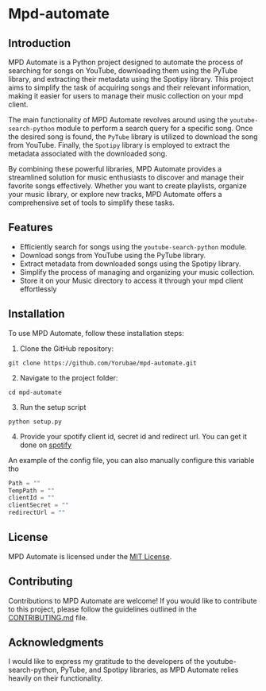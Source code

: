 # Mpd-automate

## Introduction

MPD Automate is a Python project designed to automate the process of searching for songs on YouTube, downloading them using the PyTube library, and extracting their metadata using the Spotipy library. This project aims to simplify the task of acquiring songs and their relevant information, making it easier for users to manage their music collection on your mpd client.

The main functionality of MPD Automate revolves around using the `youtube-search-python` module to perform a search query for a specific song. Once the desired song is found, the `PyTube` library is utilized to download the song from YouTube. Finally, the `Spotipy` library is employed to extract the metadata associated with the downloaded song.

By combining these powerful libraries, MPD Automate provides a streamlined solution for music enthusiasts to discover and manage their favorite songs effectively. Whether you want to create playlists, organize your music library, or explore new tracks, MPD Automate offers a comprehensive set of tools to simplify these tasks.

## Features

- Efficiently search for songs using the `youtube-search-python` module.
- Download songs from YouTube using the PyTube library.
- Extract metadata from downloaded songs using the Spotipy library.
- Simplify the process of managing and organizing your music collection.
- Store it on your Music directory to access it through your mpd client effortlessly

## Installation

To use MPD Automate, follow these installation steps:

1. Clone the GitHub repository:
```
git clone https://github.com/Yorubae/mpd-automate.git
```
2. Navigate to the project folder:
```
cd mpd-automate
```
3. Run the setup script
```
python setup.py
```
4. Provide your spotify client id, secret id and redirect url. You can get it done on [spotify](https://developer.spotify.com/dashboard) 

An example of the config file, you can also manually configure this variable tho
```python
Path = ""
TempPath = ""
clientId = ""
clientSecret = ""
redirectUrl = ""
```

## License

MPD Automate is licensed under the [MIT License](https://opensource.org/licenses/MIT).

## Contributing

Contributions to MPD Automate are welcome! If you would like to contribute to this project, please follow the guidelines outlined in the [CONTRIBUTING.md](https://github.com/Yorubae/mpd-automate/blob/main/CONTRIBUTING.md) file.

## Acknowledgments

I would like to express my gratitude to the developers of the youtube-search-python, PyTube, and Spotipy libraries, as MPD Automate relies heavily on their functionality.


